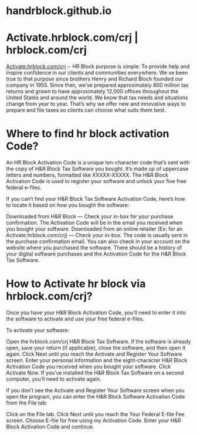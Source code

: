 # handrblock.github.io

# Activate.hrblock.com/crj | hrblock.com/crj
<a href="https://github.com/handrblock/handrblock.github.io">Activate.hrblock.com/crj</a> :- HR Block purpose is simple: To provide help and inspire confidence in our clients and communities everywhere. We ve been true to that purpose since brothers Henry and Richard Bloch founded our company in 1955. Since then, we’ve prepared approximately 800 million tax returns and grown to have approximately 12,000 offices throughout the United States and around the world. We know that tax needs and situations change from year to year. That’s why we offer new and innovative ways to prepare and file taxes so clients can choose what suits them best.

# Where to find hr block activation Code?
An HR Block Activation Code is a unique ten-character code that’s sent with the copy of H&R Block Tax Software you bought. It’s made up of uppercase letters and numbers, formatted like XXXXX-XXXXX. The H&R Block Activation Code is used to register your software and unlock your five free federal e-files.

If you can’t find your H&R Block Tax Software Activation Code, here’s how to locate it based on how you bought the software:

Downloaded from H&R Block — Check your in-box for your purchase confirmation. The Activation Code will be in the email you received when you bought your software.
Downloaded from an online retailer (Ex: for an Activate.hrblock.com/crj) — Check your in-box. The code is usually sent in the purchase confirmation email. You can also check in your account on the website where you purchased the software. There should be a history of your digital software purchases and the Activation Code for the H&R Block Tax Software.

# How to Activate hr block via hrblock.com/crj?
Once you have your H&R Block Activation Code, you’ll need to enter it into the software to activate and use your free federal e-files.

To activate your software:

Open the hrblock.com/crj H&R Block Tax Software.
If the software is already open, save your return (if applicable), close the software, and then open it again.
Click Next until you reach the Activate and Register Your Software screen.
Enter your personal information and the eight-character H&R Block Activation Code you received when you bought your software.
Click Activate Now.
If you’ve installed the H&R Block Tax Software on a second computer, you’ll need to activate again.

If you don’t see the Activate and Register Your Software screen when you open the program, you can enter the H&R Block Software Activation Code from the File tab:

Click on the File tab.
Click Next until you reach the Your Federal E-file Fee screen.
Choose E-file for free using my Activation Code.
Enter your H&R Block Activation Code and continue.
